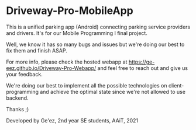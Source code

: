 # Driveway-Pro-MobileApp
This is a unified parking app (Android) connecting parking service providers and drivers. It's for our Mobile Programming I final project.

Well, we know it has so many bugs and issues but we're doing our best to fix them and finish ASAP.

For more info, please check the hosted webapp at https://ge-eez.github.io/Driveway-Pro-Webapp/ and feel free to reach out and give us your feedback.

We're doing our best to implement all the possible technologies on client-programming and achieve the optimal state since we're not allowed to use backend.

Thanks ;)

Developed by Ge'ez, 2nd year SE students, AAiT, 2021
